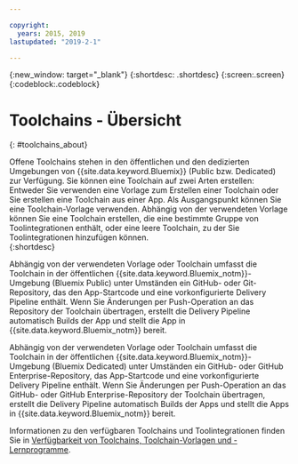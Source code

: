 ```yaml
---

copyright:
  years: 2015, 2019
lastupdated: "2019-2-1"

---
```


{:new_window: target="_blank"}
{:shortdesc: .shortdesc}
{:screen:.screen}
{:codeblock:.codeblock}


# Toolchains - Übersicht   
{: #toolchains_about}  

Offene Toolchains stehen in den öffentlichen und den dedizierten Umgebungen von {{site.data.keyword.Bluemix}} (Public bzw. Dedicated) zur Verfügung. Sie können eine Toolchain auf zwei Arten erstellen: Entweder Sie verwenden eine Vorlage zum Erstellen einer Toolchain oder Sie erstellen eine Toolchain aus einer App. Als Ausgangspunkt können Sie eine Toolchain-Vorlage verwenden. Abhängig von der verwendeten Vorlage können Sie eine Toolchain erstellen, die eine bestimmte Gruppe von Toolintegrationen enthält, oder eine leere Toolchain, zu der Sie Toolintegrationen hinzufügen können.    
{:shortdesc}

Abhängig von der verwendeten Vorlage oder Toolchain umfasst die Toolchain in der öffentlichen {{site.data.keyword.Bluemix_notm}}-Umgebung (Bluemix Public) unter Umständen ein GitHub- oder Git-Repository, das den App-Startcode und eine vorkonfigurierte Delivery Pipeline enthält. Wenn Sie Änderungen per Push-Operation an das Repository der Toolchain übertragen, erstellt die Delivery Pipeline automatisch Builds der App und stellt die App in {{site.data.keyword.Bluemix_notm}} bereit.

Abhängig von der verwendeten Vorlage oder Toolchain umfasst die Toolchain in der öffentlichen {{site.data.keyword.Bluemix_notm}}-Umgebung (Bluemix Dedicated) unter Umständen ein GitHub- oder GitHub Enterprise-Repository, das App-Startcode und eine vorkonfigurierte Delivery Pipeline enthält. Wenn Sie Änderungen per Push-Operation an das GitHub- oder GitHub Enterprise-Repository der Toolchain übertragen, erstellt die Delivery Pipeline automatisch Builds der Apps und stellt die Apps in {{site.data.keyword.Bluemix_notm}} bereit.

Informationen zu den verfügbaren Toolchains und Toolintegrationen finden Sie in [Verfügbarkeit von Toolchains, Toolchain-Vorlagen und -Lernprogramme](/docs/services/ContinuousDelivery?topic=ContinuousDelivery-cd_about). 
